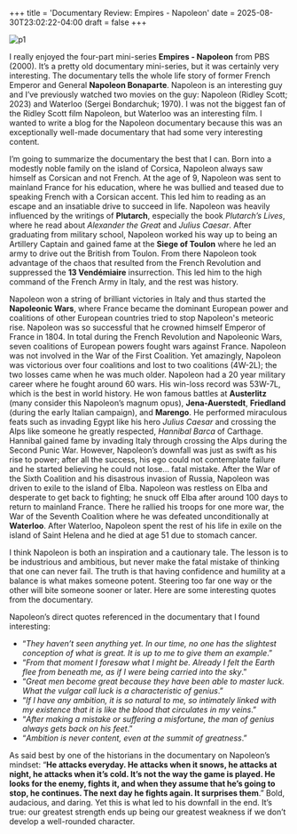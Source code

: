 +++
title = 'Documentary Review: Empires - Napoleon'
date = 2025-08-30T23:02:22-04:00
draft = false
+++

![p1](/blog/20250830_DR_Napoleon/napoleon.png)

I really enjoyed the four-part mini-series **Empires - Napoleon** from PBS (2000). It’s a pretty old documentary mini-series, but it was certainly very interesting. The documentary tells the whole life story of former French Emperor and General **Napoleon Bonaparte**. Napoleon is an interesting guy and I’ve previously watched two movies on the guy: Napoleon (Ridley Scott; 2023) and Waterloo (Sergei Bondarchuk; 1970). I was not the biggest fan of the Ridley Scott film Napoleon, but Waterloo was an interesting film. I wanted to write a blog for the Napoleon documentary because this was an exceptionally well-made documentary that had some very interesting content. 

I’m going to summarize the documentary the best that I can. Born into a modestly noble family on the island of Corsica, Napoleon always saw himself as Corsican and not French. At the age of 9, Napoleon was sent to mainland France for his education, where he was bullied and teased due to speaking French with a Corsican accent. This led him to reading as an escape and an insatiable drive to succeed in life. Napoleon was heavily influenced by the writings of **Plutarch**, especially the book *Plutarch’s Lives*, where he read about *Alexander the Great* and *Julius Caesar*. After graduating from military school, Napoleon worked his way up to being an Artillery Captain and gained fame at the **Siege of Toulon** where he led an army to drive out the British from Toulon. From there Napoleon took advantage of the chaos that resulted from the French Revolution and suppressed the **13 Vendémiaire** insurrection. This led him to the high command of the French Army in Italy, and the rest was history.

Napoleon won a string of brilliant victories in Italy and thus started the **Napoleonic Wars**, where France became the dominant European power and coalitions of other European countries tried to stop Napoleon's meteoric rise. Napoleon was so successful that he crowned himself Emperor of France in 1804. In total during the French Revolution and Napoleonic Wars, seven coalitions of European powers fought wars against France. Napoleon was not involved in the War of the First Coalition. Yet amazingly, Napoleon was victorious over four coalitions and lost to two coalitions (4W-2L); the two losses came when he was much older. Napoleon had a 20 year military career where he fought around 60 wars. His win-loss record was 53W-7L, which is the best in world history. He won famous battles at **Austerlitz** (many consider this Napoleon’s magnum opus), **Jena-Auerstedt**, **Friedland** (during the early Italian campaign), and **Marengo**. He performed miraculous feats such as invading Egypt like his hero *Julius Caesar* and crossing the Alps like someone he greatly respected, *Hannibal Barca* of Carthage. Hannibal gained fame by invading Italy through crossing the Alps during the Second Punic War. However, Napoleon’s downfall was just as swift as his rise to power; after all the success, his ego could not contemplate failure and he started believing he could not lose… fatal mistake. After the War of the Sixth Coalition and his disastrous invasion of Russia, Napoleon was driven to exile to the island of Elba. Napoleon was restless on Elba and desperate to get back to fighting; he snuck off Elba after around 100 days to return to mainland France. There he rallied his troops for one more war, the War of the Seventh Coalition where he was defeated unconditionally at **Waterloo**. After Waterloo, Napoleon spent the rest of his life in exile on the island of Saint Helena and he died at age 51 due to stomach cancer.

I think Napoleon is both an inspiration and a cautionary tale. The lesson is to be industrious and ambitious, but never make the fatal mistake of thinking that one can never fail. The truth is that having confidence and humility at a balance is what makes someone potent. Steering too far one way or the other will bite someone sooner or later. Here are some interesting quotes from the documentary.

Napoleon’s direct quotes referenced in the documentary that I found interesting:
* “*They haven’t seen anything yet. In our time, no one has the slightest conception of what is great. It is up to me to give them an example*.”
* “*From that moment I foresaw what I might be. Already I felt the Earth flee from beneath me, as if I were being carried into the sky*.”
* “*Great men become great because they have been able to master luck. What the vulgar call luck is a characteristic of genius*.”
* “*If I have any ambition, it is so natural to me, so intimately linked with my existence that it is like the blood that circulates in my veins*.”
* “*After making a mistake or suffering a misfortune, the man of genius always gets back on his feet*.”
* “*Ambition is never content, even at the summit of greatness*.”

As said best by one of the historians in the documentary on Napoleon’s mindset: “**He attacks everyday. He attacks when it snows, he attacks at night, he attacks when it’s cold. It’s not the way the game is played. He looks for the enemy, fights it, and when they assume that he’s going to stop, he continues. The next day he fights again. It surprises them**.” Bold, audacious, and daring. Yet this is what led to his downfall in the end. It’s true: our greatest strength ends up being our greatest weakness if we don’t develop a well-rounded character.
